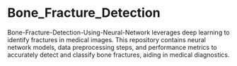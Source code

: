 # Bone_Fracture_Detection
Bone-Fracture-Detection-Using-Neural-Network leverages deep learning to identify fractures in medical images. This repository contains neural network models, data preprocessing steps, and performance metrics to accurately detect and classify bone fractures, aiding in medical diagnostics.
